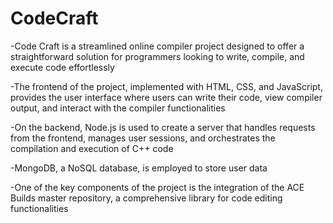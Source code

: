 # CodeCraft
-Code Craft is a streamlined online compiler project designed to offer a straightforward solution for programmers looking to write, 
compile, and execute code effortlessly


-The frontend of the project, implemented with HTML, CSS, and JavaScript, provides the user interface where users can write their code, 
view compiler output, and interact with the compiler functionalities



-On the backend, Node.js is used to create a server that handles requests from the frontend, manages user sessions, and orchestrates the
compilation and execution of C++ code


-MongoDB, a NoSQL database, is employed to store user data


-One of the key components of the project is the integration of the ACE Builds master repository, a comprehensive library for code editing functionalities
